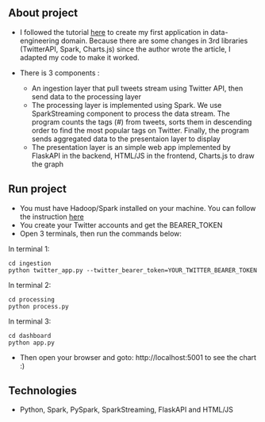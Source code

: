 ## About project
- I followed the tutorial [here](https://www.toptal.com/apache/apache-spark-streaming-twitter) to create my first application in data-engineering domain. Because there are some changes in 3rd libraries (TwitterAPI, Spark, Charts.js) since the author wrote the article, I adapted my code to make it worked.

- There is 3 components :
    - An ingestion layer that pull tweets stream using Twitter API, then send data to the processing layer
    - The processing layer is implemented using Spark. We use SparkStreaming component to process the data stream. The program counts the tags (#) from tweets, sorts them in descending order to find the most popular tags on Twitter. Finally, the program sends aggregated data to the presentaion layer to display
    -  The presentation layer is an simple web app implemented by FlaskAPI in the backend, HTML/JS in the frontend, Charts.js to draw the graph

## Run project
- You must have Hadoop/Spark installed on your machine. You can follow the instruction [here](https://phoenixnap.com/kb/install-spark-on-windows-10)
- You create your Twitter accounts and get the BEARER_TOKEN
- Open 3 terminals, then run the commands below:

In terminal 1:
```
cd ingestion
python twitter_app.py --twitter_bearer_token=YOUR_TWITTER_BEARER_TOKEN
```
   
In terminal 2: 

```
cd processing
python process.py
```

In terminal 3:
```
cd dashboard
python app.py
```

- Then open your browser and goto: http://localhost:5001 to see the chart :)

## Technologies
- Python, Spark, PySpark, SparkStreaming, FlaskAPI and HTML/JS